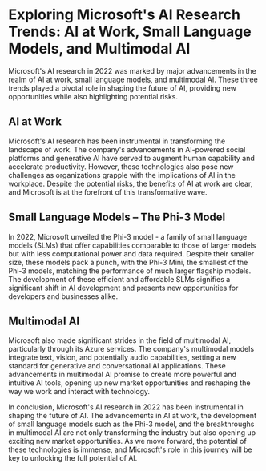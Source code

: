 # Exploring Microsoft's AI Research Trends: AI at Work, Small Language Models, and Multimodal AI

Microsoft's AI research in 2022 was marked by major advancements in the realm of AI at work, small language models, and multimodal AI. These three trends played a pivotal role in shaping the future of AI, providing new opportunities while also highlighting potential risks.

## AI at Work
Microsoft's AI research has been instrumental in transforming the landscape of work. The company's advancements in AI-powered social platforms and generative AI have served to augment human capability and accelerate productivity. However, these technologies also pose new challenges as organizations grapple with the implications of AI in the workplace. Despite the potential risks, the benefits of AI at work are clear, and Microsoft is at the forefront of this transformative wave.

## Small Language Models – The Phi-3 Model
In 2022, Microsoft unveiled the Phi-3 model - a family of small language models (SLMs) that offer capabilities comparable to those of larger models but with less computational power and data required. Despite their smaller size, these models pack a punch, with the Phi-3 Mini, the smallest of the Phi-3 models, matching the performance of much larger flagship models. The development of these efficient and affordable SLMs signifies a significant shift in AI development and presents new opportunities for developers and businesses alike.

## Multimodal AI
Microsoft also made significant strides in the field of multimodal AI, particularly through its Azure services. The company's multimodal models integrate text, vision, and potentially audio capabilities, setting a new standard for generative and conversational AI applications. These advancements in multimodal AI promise to create more powerful and intuitive AI tools, opening up new market opportunities and reshaping the way we work and interact with technology.

In conclusion, Microsoft's AI research in 2022 has been instrumental in shaping the future of AI. The advancements in AI at work, the development of small language models such as the Phi-3 model, and the breakthroughs in multimodal AI are not only transforming the industry but also opening up exciting new market opportunities. As we move forward, the potential of these technologies is immense, and Microsoft's role in this journey will be key to unlocking the full potential of AI.